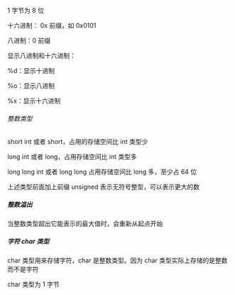 1 字节为 8 位

十六进制： 0x 前缀，如 0x0101

八进制：0 前缀

显示八进制和十六进制：

%d：显示十进制

%o：显示八进制

%x：显示十六进制

###### 整数类型

short int 或者 short，占用的存储空间比 int 类型少

long int 或者 long，占用存储空间比 int 类型多

long long int 或者 long long 占用存储空间比 long 多，至少占 64 位

上述类型前面加上前缀 unsigned 表示无符号整型，可以表示更大的数

##### 整数溢出

当整数类型超出它能表示的最大值时，会重新从起点开始

##### 字符 char 类型

char 类型用来存储字符，char 是整数类型。因为 char 类型实际上存储的是整数而不是字符

char 类型为 1 字节